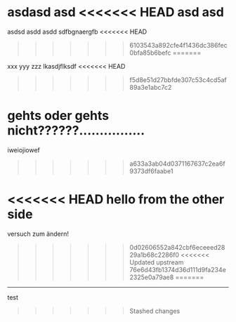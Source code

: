 
asdasd
asd
<<<<<<< HEAD
asd
asd
=======
asdsd
asdd
asdd
sdfbgnaergfb
<<<<<<< HEAD
>>>>>>> 6103543a892cfe4f1436dc386fec0bfa85b6befc
=======

xxx
yyy
zzz
lkasdjflksdf
<<<<<<< HEAD
>>>>>>> f5d8e51d27bbfde307c53c4cd5af89a3e1abc7c2




gehts oder gehts nicht??????................
=======
iweiojiowef
>>>>>>> a633a3ab04d0371167637c2ea6f9373df6faabe1

<<<<<<< HEAD
hello from the other side
=======


versuch zum ändern!
>>>>>>> 0d02606552a842cbf6eceeed2829a1b68c2286f0
<<<<<<< Updated upstream
>>>>>>> 76e6d43fb1374d36d111d9fa234e2325e0a79ae8
=======


_________________
test
>>>>>>> Stashed changes
